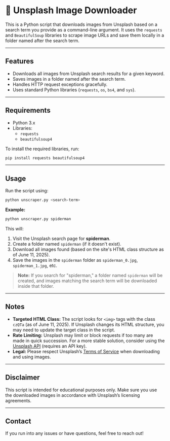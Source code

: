 # 📸 Unsplash Image Downloader

This is a Python script that downloads images from Unsplash based on a search term you provide as a command-line argument. It uses the `requests` and `BeautifulSoup` libraries to scrape image URLs and save them locally in a folder named after the search term.

---

## Features

- Downloads all images from Unsplash search results for a given keyword.
- Saves images in a folder named after the search term.
- Handles HTTP request exceptions gracefully.
- Uses standard Python libraries (`requests`, `os`, `bs4`, and `sys`).

---

## Requirements

- Python 3.x
- Libraries:
  - `requests`
  - `beautifulsoup4`

To install the required libraries, run:

```bash
pip install requests beautifulsoup4
```

---

## Usage

Run the script using:

```bash
python unscraper.py <search-term>
```

**Example:**

```bash
python unscraper.py spiderman
```

This will:
1. Visit the Unsplash search page for **spiderman**.
2. Create a folder named `spiderman` (if it doesn't exist).
3. Download all images found (based on the site's HTML class structure as of June 11, 2025).
4. Save the images in the `spiderman` folder as `spiderman_0.jpg`, `spiderman_1.jpg`, etc.

> **Note:** If you search for "spiderman," a folder named `spiderman` will be created, and images matching the search term will be downloaded inside that folder.

---

## Notes

- **Targeted HTML Class:** The script looks for `<img>` tags with the class `czQTa` (as of June 11, 2025). If Unsplash changes its HTML structure, you may need to update the target class in the script.
- **Rate Limiting:** Unsplash may limit or block requests if too many are made in quick succession. For a more stable solution, consider using the [Unsplash API](https://unsplash.com/developers) (requires an API key).
- **Legal:** Please respect Unsplash’s [Terms of Service](https://unsplash.com/terms) when downloading and using images.

---

## Disclaimer

This script is intended for educational purposes only. Make sure you use the downloaded images in accordance with Unsplash’s licensing agreements.

---

## Contact

If you run into any issues or have questions, feel free to reach out!
